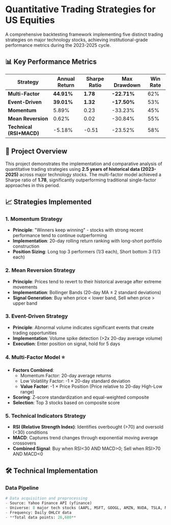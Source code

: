# Quantitative Trading Strategies for US Equities

A comprehensive backtesting framework implementing five distinct trading strategies on major technology stocks, achieving institutional-grade performance metrics during the 2023-2025 cycle.

## 📊 Key Performance Metrics

| Strategy | Annual Return | Sharpe Ratio | Max Drawdown | Win Rate |
|----------|--------------|--------------|--------------|----------|
| **Multi-Factor** | **44.91%** | **1.78** | **-22.71%** | 62% |
| **Event-Driven** | **39.01%** | **1.32** | **-17.50%** | 53% |
| **Momentum** | 5.89% | 0.23 | -33.23% | 45% |
| **Mean Reversion** | 0.62% | 0.02 | -30.84% | 55% |
| **Technical (RSI+MACD)** | -5.18% | -0.51 | -23.52% | 58% |

## 🎯 Project Overview

This project demonstrates the implementation and comparative analysis of quantitative trading strategies using **2.5 years of historical data (2023-2025)** across major technology stocks. The multi-factor model achieved a Sharpe ratio of **1.78**, significantly outperforming traditional single-factor approaches in this period.

## 📈 Strategies Implemented

### 1. **Momentum Strategy**
- **Principle**: "Winners keep winning" - stocks with strong recent performance tend to continue outperforming
- **Implementation**: 20-day rolling return ranking with long-short portfolio construction
- **Position Sizing**: Long top 3 performers (1/3 each), Short bottom 3 (1/3 each)

### 2. **Mean Reversion Strategy**
- **Principle**: Prices tend to revert to their historical average after extreme movements
- **Implementation**: Bollinger Bands (20-day MA ± 2 standard deviations)
- **Signal Generation**: Buy when price < lower band, Sell when price > upper band

### 3. **Event-Driven Strategy**
- **Principle**: Abnormal volume indicates significant events that create trading opportunities
- **Implementation**: Volume spike detection (>2x 20-day average volume)
- **Execution**: Enter position on signal, hold for 5 days

### 4. **Multi-Factor Model** ⭐
- **Factors Combined**:
  - Momentum Factor: 20-day average returns
  - Low Volatility Factor: -1 × 20-day standard deviation
  - **Value Factor**: -1 × Price Position (Price relative to 20-day High-Low range)
- **Scoring**: Z-score standardization and equal-weighted composite
- **Selection**: Top 3 stocks based on composite score

### 5. **Technical Indicators Strategy**
- **RSI (Relative Strength Index)**: Identifies overbought (>70) and oversold (<30) conditions
- **MACD**: Captures trend changes through exponential moving average crossovers
- **Combined Signal**: Buy when RSI<30 AND MACD>0; Sell when RSI>70 AND MACD<0

## 🛠 Technical Implementation

### Data Pipeline
```python
# Data acquisition and preprocessing
- Source: Yahoo Finance API (yfinance)
- Universe: 8 major tech stocks (AAPL, MSFT, GOOGL, AMZN, NVDA, TSLA, META, NFLX)
- Frequency: Daily OHLCV data
- **Total data points: 26,680**